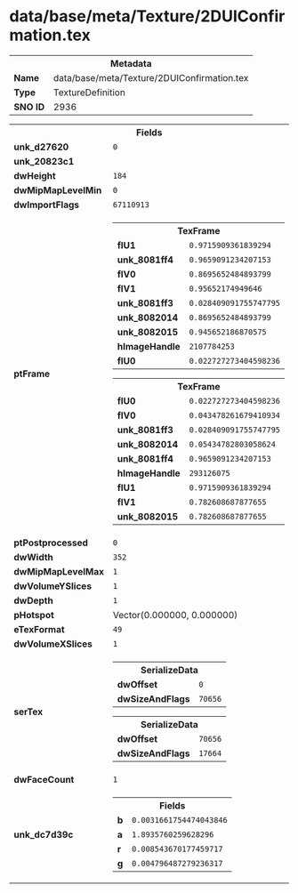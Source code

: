 <h1>data/base/meta/Texture/2DUIConfirmation.tex</h1><table><tr><th colspan="100%">Metadata</th></tr><tr><td><b>Name</b></td><td>data/base/meta/Texture/2DUIConfirmation.tex</td></tr><tr><td><b>Type</b></td><td>TextureDefinition</td></tr><tr><td><b>SNO ID</b></td><td>2936</td></tr></table>

<table><tr><th colspan="100%">Fields</th></tr><tr><td><b>unk_d27620</b></td><td><code>0</code></td></tr><tr><td><b>unk_20823c1</b></td><td></td></tr><tr><td><b>dwHeight</b></td><td><code>184</code></td></tr><tr><td><b>dwMipMapLevelMin</b></td><td><code>0</code></td></tr><tr><td><b>dwImportFlags</b></td><td><code>67110913</code></td></tr><tr><td><b>ptFrame</b></td><td><table><tr><th colspan="100%">TexFrame</th></tr><tr><td><b>flU1</b></td><td><code>0.9715909361839294</code></td></tr><tr><td><b>unk_8081ff4</b></td><td><code>0.9659091234207153</code></td></tr><tr><td><b>flV0</b></td><td><code>0.8695652484893799</code></td></tr><tr><td><b>flV1</b></td><td><code>0.95652174949646</code></td></tr><tr><td><b>unk_8081ff3</b></td><td><code>0.028409091755747795</code></td></tr><tr><td><b>unk_8082014</b></td><td><code>0.8695652484893799</code></td></tr><tr><td><b>unk_8082015</b></td><td><code>0.945652186870575</code></td></tr><tr><td><b>hImageHandle</b></td><td><code>2107784253</code></td></tr><tr><td><b>flU0</b></td><td><code>0.022727273404598236</code></td></tr></table>


<table><tr><th colspan="100%">TexFrame</th></tr><tr><td><b>flU0</b></td><td><code>0.022727273404598236</code></td></tr><tr><td><b>flV0</b></td><td><code>0.043478261679410934</code></td></tr><tr><td><b>unk_8081ff3</b></td><td><code>0.028409091755747795</code></td></tr><tr><td><b>unk_8082014</b></td><td><code>0.05434782803058624</code></td></tr><tr><td><b>unk_8081ff4</b></td><td><code>0.9659091234207153</code></td></tr><tr><td><b>hImageHandle</b></td><td><code>293126075</code></td></tr><tr><td><b>flU1</b></td><td><code>0.9715909361839294</code></td></tr><tr><td><b>flV1</b></td><td><code>0.782608687877655</code></td></tr><tr><td><b>unk_8082015</b></td><td><code>0.782608687877655</code></td></tr></table>


</td></tr><tr><td><b>ptPostprocessed</b></td><td><code>0</code></td></tr><tr><td><b>dwWidth</b></td><td><code>352</code></td></tr><tr><td><b>dwMipMapLevelMax</b></td><td><code>1</code></td></tr><tr><td><b>dwVolumeYSlices</b></td><td><code>1</code></td></tr><tr><td><b>dwDepth</b></td><td><code>1</code></td></tr><tr><td><b>pHotspot</b></td><td>Vector(0.000000, 0.000000)</td></tr><tr><td><b>eTexFormat</b></td><td><code>49</code></td></tr><tr><td><b>dwVolumeXSlices</b></td><td><code>1</code></td></tr><tr><td><b>serTex</b></td><td><table><tr><th colspan="100%">SerializeData</th></tr><tr><td><b>dwOffset</b></td><td><code>0</code></td></tr><tr><td><b>dwSizeAndFlags</b></td><td><code>70656</code></td></tr></table>


<table><tr><th colspan="100%">SerializeData</th></tr><tr><td><b>dwOffset</b></td><td><code>70656</code></td></tr><tr><td><b>dwSizeAndFlags</b></td><td><code>17664</code></td></tr></table>


</td></tr><tr><td><b>dwFaceCount</b></td><td><code>1</code></td></tr><tr><td><b>unk_dc7d39c</b></td><td><table><tr><th colspan="100%">Fields</th></tr><tr><td><b>b</b></td><td><code>0.0031661754474043846</code></td></tr><tr><td><b>a</b></td><td><code>1.8935760259628296</code></td></tr><tr><td><b>r</b></td><td><code>0.008543670177459717</code></td></tr><tr><td><b>g</b></td><td><code>0.004796487279236317</code></td></tr></table>

</td></tr></table>

